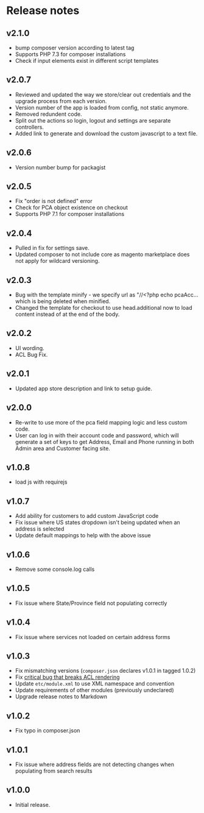 # Release notes

## v2.1.0

- bump composer version according to latest tag
- Supports PHP 7.3 for composer installations
- Check if input elements exist in different script templates


## v2.0.7

- Reviewed and updated the way we store/clear out credentials and the upgrade process from each version.
- Version number of the app is loaded from config, not static anymore.
- Removed redundent code.
- Split out the actions so login, logout and settings are separate controllers.
- Added link to generate and download the custom javascript to a text file.

## v2.0.6

- Version number bump for packagist

## v2.0.5

- Fix "order is not defined" error
- Check for PCA object existence on checkout
- Supports PHP 7.1 for composer installations

## v2.0.4

- Pulled in fix for settings save.
- Updated composer to not include core as magento marketplace does not apply for wildcard versioning.

## v2.0.3

- Bug with the template minify - we specify url as "//<?php echo pcaAcc... which is being deleted when minified.
- Changed the template for checkout to use head.additional now to load content instead of at the end of the body.

## v2.0.2

- UI wording.
- ACL Bug Fix.

## v2.0.1

- Updated app store description and link to setup guide.

## v2.0.0

- Re-write to use more of the pca field mapping logic and less custom code.
- User can log in with their account code and password, which will generate a set 
  of keys to get Address, Email and Phone running in both Admin area and Customer facing site.

## v1.0.8

- load js with requirejs

## v1.0.7

- Add ability for customers to add custom JavaScript code
- Fix issue where US states dropdown isn't being updated when an address is selected
- Update default mappings to help with the above issue 

## v1.0.6

- Remove some console.log calls

## v1.0.5

- Fix issue where State/Province field not populating correctly

## v1.0.4

- Fix issue where services not loaded on certain address forms

## v1.0.3

- Fix mismatching versions (`composer.json` declares v1.0.1 in tagged 1.0.2)
- Fix [critical bug that breaks ACL rendering](https://github.com/magento/magento2/pull/4396)
- Update `etc/module.xml` to use XML namespace and convention
- Update requirements of other modules (previously undeclared)
- Upgrade release notes to Markdown

## v1.0.2

- Fix typo in composer.json

## v1.0.1

- Fix issue where address fields are not detecting changes when populating from search results

## v1.0.0

- Initial release.
